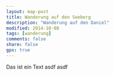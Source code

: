 ```yaml
---
layout: map-post
title: Wanderung auf den Seeberg
description: "Wanderung auf den Daniel"
modified: 2014-10-08
tags: [wanderung]
comments: false
share: false
gpx: true
---
```


Das ist ein Text
asdf
asdf